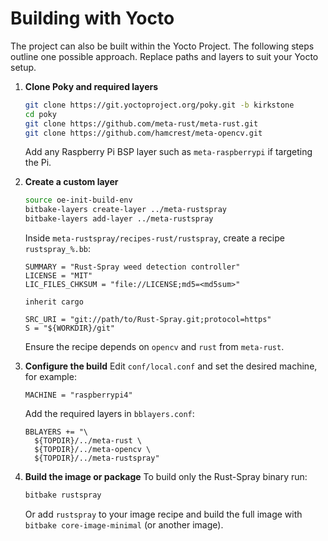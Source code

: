# Building with Yocto

The project can also be built within the Yocto Project. The following steps outline
one possible approach. Replace paths and layers to suit your Yocto setup.

1. **Clone Poky and required layers**
   ```bash
   git clone https://git.yoctoproject.org/poky.git -b kirkstone
   cd poky
   git clone https://github.com/meta-rust/meta-rust.git
   git clone https://github.com/hamcrest/meta-opencv.git
   ```
   Add any Raspberry Pi BSP layer such as `meta-raspberrypi` if targeting the Pi.

2. **Create a custom layer**
   ```bash
   source oe-init-build-env
   bitbake-layers create-layer ../meta-rustspray
   bitbake-layers add-layer ../meta-rustspray
   ```
   Inside `meta-rustspray/recipes-rust/rustspray`, create a recipe `rustspray_%.bb`:
   ```bitbake
   SUMMARY = "Rust-Spray weed detection controller"
   LICENSE = "MIT"
   LIC_FILES_CHKSUM = "file://LICENSE;md5=<md5sum>"

   inherit cargo

   SRC_URI = "git://path/to/Rust-Spray.git;protocol=https"
   S = "${WORKDIR}/git"
   ```
   Ensure the recipe depends on `opencv` and `rust` from `meta-rust`.

3. **Configure the build**
   Edit `conf/local.conf` and set the desired machine, for example:
   ```
   MACHINE = "raspberrypi4"
   ```
   Add the required layers in `bblayers.conf`:
   ```
   BBLAYERS += "\
     ${TOPDIR}/../meta-rust \ 
     ${TOPDIR}/../meta-opencv \ 
     ${TOPDIR}/../meta-rustspray"
   ```

4. **Build the image or package**
   To build only the Rust-Spray binary run:
   ```bash
   bitbake rustspray
   ```
   Or add `rustspray` to your image recipe and build the full image with `bitbake core-image-minimal` (or another image).

